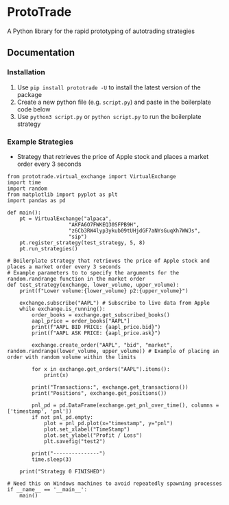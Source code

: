 # ProtoTrade

A Python library for the rapid prototyping of autotrading strategies


## Documentation

### Installation

1. Use `pip install prototrade -U` to install the latest version of the package
2. Create a new python file (e.g. `script.py`) and paste in the boilerplate code below
3. Use `python3 script.py` or `python script.py` to run the boilerplate strategy
                    
### Example Strategies


- Strategy that retrieves the price of Apple stock and places a market order every 3 seconds

```
from prototrade.virtual_exchange import VirtualExchange
import time
import random
from matplotlib import pyplot as plt
import pandas as pd

def main():
    pt = VirtualExchange("alpaca",
                    "AKFA6O7FWKEQ30SFPB9H",
                    "z6Cb3RW4lyp3ykub09tUHjdGF7aNYsGuqXh7WWJs",
                    "sip")
    pt.register_strategy(test_strategy, 5, 8)
    pt.run_strategies()

# Boilerplate strategy that retrieves the price of Apple stock and places a market order every 3 seconds
# Example parameters to to specify the arguments for the random.randrange function in the market order
def test_strategy(exchange, lower_volume, upper_volume):
    print(f"Lower volume:{lower_volume} p2:{upper_volume}")

    exchange.subscribe("AAPL") # Subscribe to live data from Apple
    while exchange.is_running():
        order_books = exchange.get_subscribed_books()
        aapl_price = order_books["AAPL"]
        print(f"AAPL BID PRICE: {aapl_price.bid}")
        print(f"AAPL ASK PRICE: {aapl_price.ask}")
        
        exchange.create_order("AAPL", "bid", "market", random.randrange(lower_volume, upper_volume)) # Example of placing an order with random volume within the limits

        for x in exchange.get_orders("AAPL").items():
            print(x)
        
        print("Transactions:", exchange.get_transactions())
        print("Positions", exchange.get_positions())

        pnl_pd = pd.DataFrame(exchange.get_pnl_over_time(), columns = ['timestamp', 'pnl'])
        if not pnl_pd.empty:
            plot = pnl_pd.plot(x="timestamp", y="pnl")
            plot.set_xlabel("TimeStamp")
            plot.set_ylabel("Profit / Loss")
            plt.savefig("test2")

        print("---------------")
        time.sleep(3)
        
    print("Strategy 0 FINISHED")

# Need this on Windows machines to avoid repeatedly spawning processes
if __name__ == '__main__': 
    main()
```
